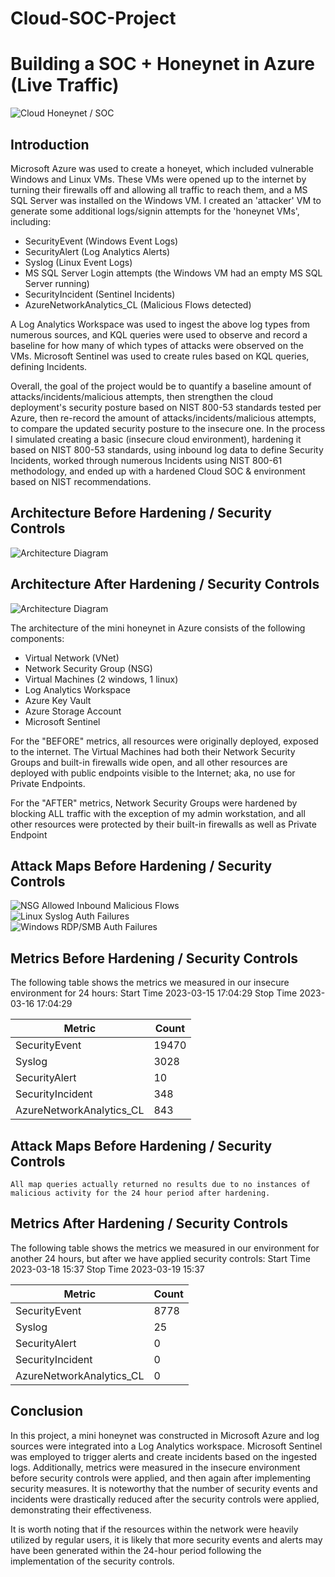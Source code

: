# Cloud-SOC-Project

# Building a SOC + Honeynet in Azure (Live Traffic)
![Cloud Honeynet / SOC](https://i.imgur.com/ZWxe03e.jpg)

## Introduction

Microsoft Azure was used to create a honeyet, which included vulnerable Windows and Linux VMs. These VMs were opened up to the internet by turning their firewalls off and allowing all traffic to reach them, and a MS SQL Server was installed on the Windows VM. I created an 'attacker' VM to generate some additional logs/signin attempts for the 'honeynet VMs', including:

- SecurityEvent (Windows Event Logs)
- SecurityAlert (Log Analytics Alerts)
- Syslog (Linux Event Logs)
- MS SQL Server Login attempts (the Windows VM had an empty MS SQL Server running)
- SecurityIncident (Sentinel Incidents)
- AzureNetworkAnalytics_CL (Malicious Flows detected)

A Log Analytics Workspace was used to ingest the above log types from numerous sources, and KQL queries were used to observe and record a baseline for how many of which types of attacks were observed on the VMs. Microsoft Sentinel was used to create rules based on KQL queries, defining Incidents. 

Overall, the goal of the project would be to quantify a baseline amount of attacks/incidents/malicious attempts, then strengthen the cloud deployment's security posture based on NIST 800-53 standards tested per Azure, then re-record the amount of attacks/incidents/malicious attempts, to compare the updated security posture to the insecure one. In the process I simulated creating a basic (insecure cloud environment), hardening it based on NIST 800-53 standards, using inbound log data to define Security Incidents, worked through numerous Incidents using NIST 800-61 methodology, and ended up with a hardened Cloud SOC & environment based on NIST recommendations.


## Architecture Before Hardening / Security Controls
![Architecture Diagram](https://i.imgur.com/aBDwnKb.jpg)

## Architecture After Hardening / Security Controls
![Architecture Diagram](https://i.imgur.com/YQNa9Pp.jpg)

The architecture of the mini honeynet in Azure consists of the following components:

- Virtual Network (VNet)
- Network Security Group (NSG)
- Virtual Machines (2 windows, 1 linux)
- Log Analytics Workspace
- Azure Key Vault
- Azure Storage Account
- Microsoft Sentinel

For the "BEFORE" metrics, all resources were originally deployed, exposed to the internet. The Virtual Machines had both their Network Security Groups and built-in firewalls wide open, and all other resources are deployed with public endpoints visible to the Internet; aka, no use for Private Endpoints.

For the "AFTER" metrics, Network Security Groups were hardened by blocking ALL traffic with the exception of my admin workstation, and all other resources were protected by their built-in firewalls as well as Private Endpoint

## Attack Maps Before Hardening / Security Controls
![NSG Allowed Inbound Malicious Flows](https://i.imgur.com/1qvswSX.png)<br>
![Linux Syslog Auth Failures](https://i.imgur.com/G1YgZt6.png)<br>
![Windows RDP/SMB Auth Failures](https://i.imgur.com/ESr9Dlv.png)<br>

## Metrics Before Hardening / Security Controls

The following table shows the metrics we measured in our insecure environment for 24 hours:
Start Time 2023-03-15 17:04:29
Stop Time 2023-03-16 17:04:29

| Metric                   | Count
| ------------------------ | -----
| SecurityEvent            | 19470
| Syslog                   | 3028
| SecurityAlert            | 10
| SecurityIncident         | 348
| AzureNetworkAnalytics_CL | 843

## Attack Maps Before Hardening / Security Controls

```All map queries actually returned no results due to no instances of malicious activity for the 24 hour period after hardening.```

## Metrics After Hardening / Security Controls

The following table shows the metrics we measured in our environment for another 24 hours, but after we have applied security controls:
Start Time 2023-03-18 15:37
Stop Time	2023-03-19 15:37

| Metric                   | Count
| ------------------------ | -----
| SecurityEvent            | 8778
| Syslog                   | 25
| SecurityAlert            | 0
| SecurityIncident         | 0
| AzureNetworkAnalytics_CL | 0

## Conclusion

In this project, a mini honeynet was constructed in Microsoft Azure and log sources were integrated into a Log Analytics workspace. Microsoft Sentinel was employed to trigger alerts and create incidents based on the ingested logs. Additionally, metrics were measured in the insecure environment before security controls were applied, and then again after implementing security measures. It is noteworthy that the number of security events and incidents were drastically reduced after the security controls were applied, demonstrating their effectiveness.

It is worth noting that if the resources within the network were heavily utilized by regular users, it is likely that more security events and alerts may have been generated within the 24-hour period following the implementation of the security controls.
